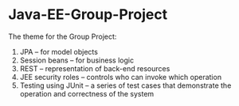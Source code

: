 # Java-EE-Group-Project

The theme for the Group Project:
1. JPA – for model objects
2. Session beans – for business logic
3. REST – representation of back-end resources
4. JEE security roles – controls who can invoke which operation
5. Testing using JUnit – a series of test cases that demonstrate the operation and correctness of the system
